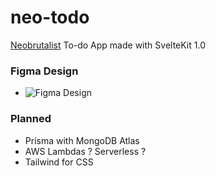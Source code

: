 # neo-todo
[Neobrutalist](https://hype4.academy/articles/design/neubrutalism-is-taking-over-web) To-do App made with SvelteKit 1.0

### Figma Design
- ![Figma Design](https://user-images.githubusercontent.com/32837010/208271045-09aaece1-5c61-40d6-856f-59100cad173a.png)

### Planned
- Prisma with MongoDB Atlas
-  AWS Lambdas ? Serverless ?
- Tailwind for CSS
